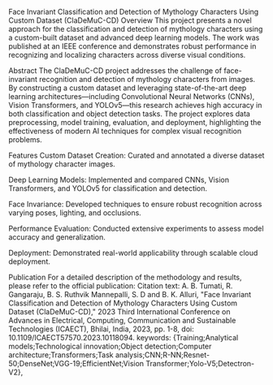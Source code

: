 Face Invariant Classification and Detection of Mythology Characters Using Custom Dataset (ClaDeMuC-CD)
Overview
This project presents a novel approach for the classification and detection of mythology characters using a custom-built dataset and advanced deep learning models. The work was published at an IEEE conference and demonstrates robust performance in recognizing and localizing characters across diverse visual conditions.

Abstract
The ClaDeMuC-CD project addresses the challenge of face-invariant recognition and detection of mythology characters from images. By constructing a custom dataset and leveraging state-of-the-art deep learning architectures—including Convolutional Neural Networks (CNNs), Vision Transformers, and YOLOv5—this research achieves high accuracy in both classification and object detection tasks. The project explores data preprocessing, model training, evaluation, and deployment, highlighting the effectiveness of modern AI techniques for complex visual recognition problems.

Features
Custom Dataset Creation: Curated and annotated a diverse dataset of mythology character images.

Deep Learning Models: Implemented and compared CNNs, Vision Transformers, and YOLOv5 for classification and detection.

Face Invariance: Developed techniques to ensure robust recognition across varying poses, lighting, and occlusions.

Performance Evaluation: Conducted extensive experiments to assess model accuracy and generalization.

Deployment: Demonstrated real-world applicability through scalable cloud deployment.

Publication
For a detailed description of the methodology and results, please refer to the official publication:
Citation text: A. B. Tumati, R. Gangaraju, B. S. Ruthvik Mannepalli, S. D and B. K. Alluri, "Face Invariant Classification and Detection of Mythology Characters Using Custom Dataset (ClaDeMuC-CD)," 2023 Third International Conference on Advances in Electrical, Computing, Communication and Sustainable Technologies (ICAECT), Bhilai, India, 2023, pp. 1-8, doi: 10.1109/ICAECT57570.2023.10118094. keywords: {Training;Analytical models;Technological innovation;Object detection;Computer architecture;Transformers;Task analysis;CNN;R-NN;Resnet-50;DenseNet;VGG-19;EfficientNet;Vision Transformer;Yolo-V5;Detectron-V2},

